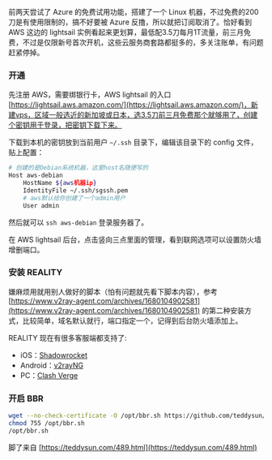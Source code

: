 前两天尝试了 Azure 的免费试用功能，搭建了一个 Linux 机器，不过免费的200刀是有使用限制的，搞不好要被 Azure 反撸，所以就把订阅取消了。恰好看到 AWS 这边的 lightsail 实例看起来更划算，最低配3.5刀每月1T流量，前三月免费，不过是仅限新号首次开机，这些云服务商套路都挺多的，多关注账单，有问题赶紧停掉。

### 开通

先注册 AWS，需要绑银行卡，AWS lightsail 的入口 [https://lightsail.aws.amazon.com/](https://lightsail.aws.amazon.com/)，新建vps，区域一般选近的新加坡或日本，选3.5刀前三月免费那个就够用了，创建个密钥用于登录，把密钥下载下来。

下载到本机的密钥放到当前用户 `~/.ssh` 目录下，编辑该目录下的 config 文件，贴上配置：

```bash
# 创建的是Debian系统机器，这里host名随便写的
Host aws-debian
    HostName ${aws机器ip}
    IdentityFile ~/.ssh/sgssh.pem
    # aws默认给你创建了一个admin用户
    User admin
```

然后就可以 `ssh aws-debian` 登录服务器了。

在 AWS lightsail 后台，点击竖向三点里面的管理，看到联网选项可以设置防火墙增删端口。

### 安装 REALITY

嫌麻烦用就用别人做好的脚本（怕有问题就先看下脚本内容），参考 [https://www.v2ray-agent.com/archives/1680104902581](https://www.v2ray-agent.com/archives/1680104902581) 的第二种安装方式，比较简单，域名默认就行，端口指定一个，记得到后台防火墙添加上。

REALITY 现在有很多客服端都支持了:
- iOS：[Shadowrocket](https://apps.apple.com/ca/app/shadowrocket/id932747118)
- Android：[v2rayNG](https://github.com/2dust/v2rayNG)
- PC：[Clash Verge](https://github.com/zzzgydi/clash-verge)

### 开启 BBR

```bash
wget --no-check-certificate -O /opt/bbr.sh https://github.com/teddysun/across/raw/master/bbr.sh
chmod 755 /opt/bbr.sh
/opt/bbr.sh 
```

脚了来自 [https://teddysun.com/489.html](https://teddysun.com/489.html)